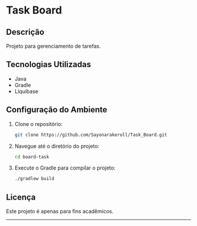# Task Board

## Descrição
Projeto para gerenciamento de tarefas.

## Tecnologias Utilizadas
- Java
- Gradle
- Liquibase

## Configuração do Ambiente
1. Clone o repositório:
   ```bash
   git clone https://github.com/Sayonarakeroll/Task_Board.git
   ```
2. Navegue até o diretório do projeto:
   ```bash
   cd board-task
   ```
3. Execute o Gradle para compilar o projeto:
   ```bash
   ./gradlew build
   ```

## Licença
Este projeto é apenas para fins acadêmicos.

---

